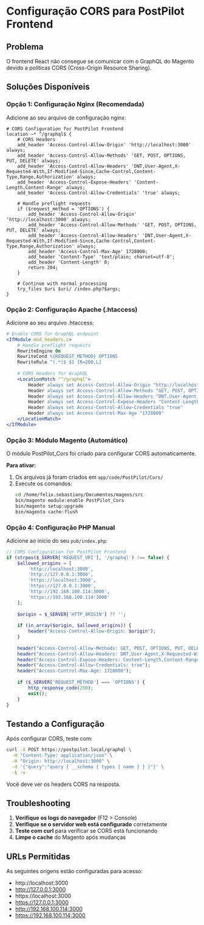 # Configuração CORS para PostPilot Frontend

## Problema
O frontend React não consegue se comunicar com o GraphQL do Magento devido a políticas CORS (Cross-Origin Resource Sharing).

## Soluções Disponíveis

### Opção 1: Configuração Nginx (Recomendada)

Adicione ao seu arquivo de configuração nginx:

```nginx
# CORS Configuration for PostPilot Frontend
location ~* ^/graphql$ {
    # CORS Headers
    add_header 'Access-Control-Allow-Origin' 'http://localhost:3000' always;
    add_header 'Access-Control-Allow-Methods' 'GET, POST, OPTIONS, PUT, DELETE' always;
    add_header 'Access-Control-Allow-Headers' 'DNT,User-Agent,X-Requested-With,If-Modified-Since,Cache-Control,Content-Type,Range,Authorization' always;
    add_header 'Access-Control-Expose-Headers' 'Content-Length,Content-Range' always;
    add_header 'Access-Control-Allow-Credentials' 'true' always;
    
    # Handle preflight requests
    if ($request_method = 'OPTIONS') {
        add_header 'Access-Control-Allow-Origin' 'http://localhost:3000' always;
        add_header 'Access-Control-Allow-Methods' 'GET, POST, OPTIONS, PUT, DELETE' always;
        add_header 'Access-Control-Allow-Headers' 'DNT,User-Agent,X-Requested-With,If-Modified-Since,Cache-Control,Content-Type,Range,Authorization' always;
        add_header 'Access-Control-Max-Age' 1728000;
        add_header 'Content-Type' 'text/plain; charset=utf-8';
        add_header 'Content-Length' 0;
        return 204;
    }
    
    # Continue with normal processing
    try_files $uri $uri/ /index.php?$args;
}
```

### Opção 2: Configuração Apache (.htaccess)

Adicione ao seu arquivo .htaccess:

```apache
# Enable CORS for GraphQL endpoint
<IfModule mod_headers.c>
    # Handle preflight requests
    RewriteEngine On
    RewriteCond %{REQUEST_METHOD} OPTIONS
    RewriteRule ^(.*)$ $1 [R=200,L]
    
    # CORS Headers for GraphQL
    <LocationMatch "^/graphql">
        Header always set Access-Control-Allow-Origin "http://localhost:3000"
        Header always set Access-Control-Allow-Methods "GET, POST, OPTIONS, PUT, DELETE"
        Header always set Access-Control-Allow-Headers "DNT,User-Agent,X-Requested-With,If-Modified-Since,Cache-Control,Content-Type,Range,Authorization"
        Header always set Access-Control-Expose-Headers "Content-Length,Content-Range"
        Header always set Access-Control-Allow-Credentials "true"
        Header always set Access-Control-Max-Age "1728000"
    </LocationMatch>
</IfModule>
```

### Opção 3: Módulo Magento (Automático)

O módulo PostPilot_Cors foi criado para configurar CORS automaticamente.

**Para ativar:**

1. Os arquivos já foram criados em `app/code/PostPilot/Cors/`
2. Execute os comandos:
   ```bash
   cd /home/felix.sebastiany/Documentos/mageos/src
   bin/magento module:enable PostPilot_Cors
   bin/magento setup:upgrade
   bin/magento cache:flush
   ```

### Opção 4: Configuração PHP Manual

Adicione ao início do seu `pub/index.php`:

```php
// CORS Configuration for PostPilot Frontend
if (strpos($_SERVER['REQUEST_URI'], '/graphql') !== false) {
    $allowed_origins = [
        'http://localhost:3000',
        'http://127.0.0.1:3000',
        'https://localhost:3000',
        'https://127.0.0.1:3000',
        'http://192.168.100.114:3000',
        'https://192.168.100.114:3000'
    ];
    
    $origin = $_SERVER['HTTP_ORIGIN'] ?? '';
    
    if (in_array($origin, $allowed_origins)) {
        header("Access-Control-Allow-Origin: $origin");
    }
    
    header("Access-Control-Allow-Methods: GET, POST, OPTIONS, PUT, DELETE");
    header("Access-Control-Allow-Headers: DNT,User-Agent,X-Requested-With,If-Modified-Since,Cache-Control,Content-Type,Range,Authorization");
    header("Access-Control-Expose-Headers: Content-Length,Content-Range");
    header("Access-Control-Allow-Credentials: true");
    header("Access-Control-Max-Age: 1728000");
    
    if ($_SERVER['REQUEST_METHOD'] === 'OPTIONS') {
        http_response_code(200);
        exit();
    }
}
```

## Testando a Configuração

Após configurar CORS, teste com:

```bash
curl -X POST https://postpilot.local/graphql \
  -H "Content-Type: application/json" \
  -H "Origin: http://localhost:3000" \
  -d '{"query":"query { __schema { types { name } } }"}' \
  -k -v
```

Você deve ver os headers CORS na resposta.

## Troubleshooting

1. **Verifique os logs do navegador** (F12 > Console)
2. **Verifique se o servidor web está configurado** corretamente
3. **Teste com curl** para verificar se CORS está funcionando
4. **Limpe o cache** do Magento após mudanças

## URLs Permitidas

As seguintes origens estão configuradas para acesso:
- http://localhost:3000
- http://127.0.0.1:3000
- https://localhost:3000
- https://127.0.0.1:3000
- http://192.168.100.114:3000
- https://192.168.100.114:3000
